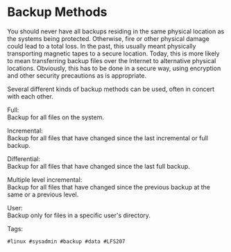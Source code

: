 # Backup Methods

You should never have all backups residing in the same physical location as the
systems being protected. Otherwise, fire or other physical damage could lead to
a total loss. In the past, this usually meant physically transporting magnetic
tapes to a secure location. Today, this is more likely to mean transferring
backup files over the Internet to alternative physical locations. Obviously,
this has to be done in a secure way, using encryption and other security
precautions as is appropriate.

Several different kinds of backup methods can be used, often in concert with
each other.

Full:  
Backup for all files on the system.

Incremental:  
Backup for all files that have changed since the last incremental or full
backup.

Differential:  
Backup for all files that have changed since the last full backup.

Multiple level incremental:  
Backup for all files that have changed since the previous backup at the same or a previous level.

User:  
Backup only for files in a specific user's directory.

Tags:

    #linux #sysadmin #backup #data #LFS207
